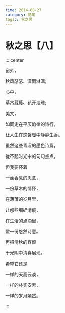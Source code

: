 ```yaml
---
time: 2014-08-27
category: 随笔
tags:: 秋之思
---
```


# 秋之思【八】

::: center

窗外，

秋风瑟瑟、潇雨淋漓;

心中，

草木葳蕤、花开淡雅;

美文，

如同走在平仄韵律的诗行，

让人生在这馨暖中静静生香。

虽然这些青涩的墨色诗篇，

拢不起时光中的句句点点，

但我要怀着

一丝香息的思念，

一份草木的情怀，

在薄薄的岁月里，

让那些细碎清痕，

在生活的点滴里，

盈一份悠然诗意。

再把清秋的容颜

于光阴中清喜展现。

希望它还是

一样的天高云淡，

一样的朴实安素，

一样的岁月嫣然。

:::
